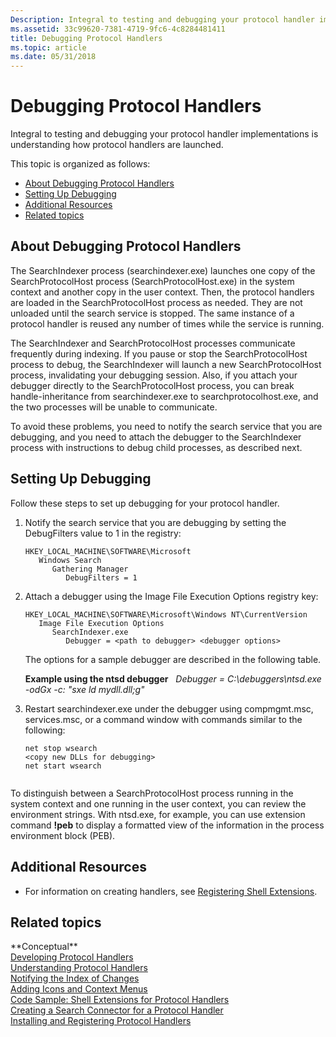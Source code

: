 ```yaml
---
Description: Integral to testing and debugging your protocol handler implementations is understanding how protocol handlers are launched.
ms.assetid: 33c99620-7381-4719-9fc6-4c8284481411
title: Debugging Protocol Handlers
ms.topic: article
ms.date: 05/31/2018
---
```


# Debugging Protocol Handlers

Integral to testing and debugging your protocol handler implementations is understanding how protocol handlers are launched.

This topic is organized as follows:

-   [About Debugging Protocol Handlers](#about-debugging-protocol-handlers)
-   [Setting Up Debugging](#setting-up-debugging)
-   [Additional Resources](#additional-resources)
-   [Related topics](#related-topics)

## About Debugging Protocol Handlers

The SearchIndexer process (searchindexer.exe) launches one copy of the SearchProtocolHost process (SearchProtocolHost.exe) in the system context and another copy in the user context. Then, the protocol handlers are loaded in the SearchProtocolHost process as needed. They are not unloaded until the search service is stopped. The same instance of a protocol handler is reused any number of times while the service is running.

The SearchIndexer and SearchProtocolHost processes communicate frequently during indexing. If you pause or stop the SearchProtocolHost process to debug, the SearchIndexer will launch a new SearchProtocolHost process, invalidating your debugging session. Also, if you attach your debugger directly to the SearchProtocolHost process, you can break handle-inheritance from searchindexer.exe to searchprotocolhost.exe, and the two processes will be unable to communicate.

To avoid these problems, you need to notify the search service that you are debugging, and you need to attach the debugger to the SearchIndexer process with instructions to debug child processes, as described next.

## Setting Up Debugging

Follow these steps to set up debugging for your protocol handler.

1.  Notify the search service that you are debugging by setting the DebugFilters value to 1 in the registry:

    ```
    HKEY_LOCAL_MACHINE\SOFTWARE\Microsoft
       Windows Search
          Gathering Manager
             DebugFilters = 1
    ```

2.  Attach a debugger using the Image File Execution Options registry key:

    ```
    HKEY_LOCAL_MACHINE\SOFTWARE\Microsoft\Windows NT\CurrentVersion
       Image File Execution Options
          SearchIndexer.exe
             Debugger = <path to debugger> <debugger options> 
    ```

    The options for a sample debugger are described in the following table.

    

    **Example using the ntsd debugger**   *Debugger = C:\\debuggers\\ntsd.exe -odGx -c: "sxe ld mydll.dll;g"*<br/>

3.  Restart searchindexer.exe under the debugger using compmgmt.msc, services.msc, or a command window with commands similar to the following:
    ```
    net stop wsearch
    <copy new DLLs for debugging>
    net start wsearch
            
    ```

    

To distinguish between a SearchProtocolHost process running in the system context and one running in the user context, you can review the environment strings. With ntsd.exe, for example, you can use extension command **!peb** to display a formatted view of the information in the process environment block (PEB).

## Additional Resources

-   For information on creating handlers, see [Registering Shell Extensions](../shell/reg-shell-exts.md).

## Related topics

<dl> <dt>**Conceptual**</dt> <dt><a href="-search-3x-wds-phaddins.md">Developing Protocol Handlers</a></dt> <dt><a href="-search-3x-wds-extidx-prot-implementing.md">Understanding Protocol Handlers</a></dt> <dt><a href="-search-3x-wds-notifyingofchanges.md">Notifying the Index of Changes</a></dt> <dt><a href="-search-3x-wds-ph-ui-extensions.md">Adding Icons and Context Menus</a></dt> <dt><a href="-search-3x-wds-ph-ui-samplecode.md">Code Sample: Shell Extensions for Protocol Handlers</a></dt> <dt><a href="-search-3x-wds-ph-search-connector.md">Creating a Search Connector for a Protocol Handler</a></dt> <dt><a href="-search-3x-wds-ph-install-registration.md">Installing and Registering Protocol Handlers</a></dt> </dl>

 

 